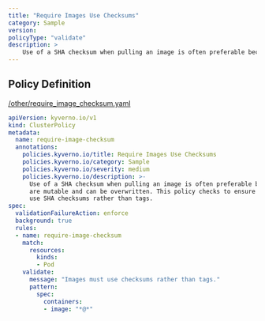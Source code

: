 ```yaml
---
title: "Require Images Use Checksums"
category: Sample
version: 
policyType: "validate"
description: >
    Use of a SHA checksum when pulling an image is often preferable because tags are mutable and can be overwritten. This policy checks to ensure that all images use SHA checksums rather than tags.
---
```


## Policy Definition
<a href="https://github.com/kyverno/policies/raw/main//other/require_image_checksum.yaml" target="-blank">/other/require_image_checksum.yaml</a>

```yaml
apiVersion: kyverno.io/v1
kind: ClusterPolicy
metadata:
  name: require-image-checksum
  annotations:
    policies.kyverno.io/title: Require Images Use Checksums
    policies.kyverno.io/category: Sample
    policies.kyverno.io/severity: medium
    policies.kyverno.io/description: >-
      Use of a SHA checksum when pulling an image is often preferable because tags
      are mutable and can be overwritten. This policy checks to ensure that all images
      use SHA checksums rather than tags.
spec:
  validationFailureAction: enforce
  background: true
  rules:
  - name: require-image-checksum
    match:
      resources:
        kinds:
        - Pod
    validate:
      message: "Images must use checksums rather than tags."  
      pattern:
        spec:
          containers:
          - image: "*@*"
```
